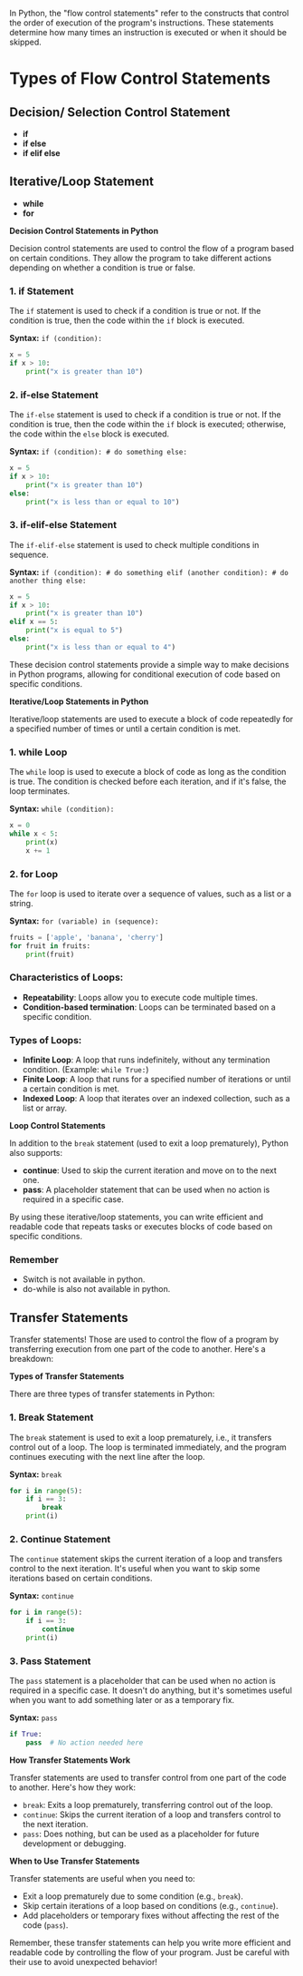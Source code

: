 In Python, the "flow control statements" refer to the constructs that control the order of execution of the program's instructions. These statements determine how many times an instruction is executed or when it should be skipped.

# Types of Flow Control Statements
## Decision/ Selection Control Statement
- **if**
- **if else**
- **if elif else**

## Iterative/Loop Statement
- **while**
- **for**

**Decision Control Statements in Python**

Decision control statements are used to control the flow of a program based on certain conditions. They allow the program to take different actions depending on whether a condition is true or false.

### 1. **if Statement**

The `if` statement is used to check if a condition is true or not. If the condition is true, then the code within the `if` block is executed.

**Syntax:** `if (condition):`
```python
x = 5
if x > 10:
    print("x is greater than 10")
```

### 2. **if-else Statement**

The `if-else` statement is used to check if a condition is true or not. If the condition is true, then the code within the `if` block is executed; otherwise, the code within the `else` block is executed.

**Syntax:** `if (condition): # do something else:`
```python
x = 5
if x > 10:
    print("x is greater than 10")
else:
    print("x is less than or equal to 10")
```

### 3. **if-elif-else Statement**

The `if-elif-else` statement is used to check multiple conditions in sequence.

**Syntax:** `if (condition): # do something elif (another condition): # do another thing else:`
```python
x = 5
if x > 10:
    print("x is greater than 10")
elif x == 5:
    print("x is equal to 5")
else:
    print("x is less than or equal to 4")
```

These decision control statements provide a simple way to make decisions in Python programs, allowing for conditional execution of code based on specific conditions.

**Iterative/Loop Statements in Python**

Iterative/loop statements are used to execute a block of code repeatedly for a specified number of times or until a certain condition is met.

### 1. **while Loop**

The `while` loop is used to execute a block of code as long as the condition is true. The condition is checked before each iteration, and if it's false, the loop terminates.

**Syntax:** `while (condition):`
```python
x = 0
while x < 5:
    print(x)
    x += 1
```

### 2. **for Loop**

The `for` loop is used to iterate over a sequence of values, such as a list or a string.

**Syntax:** `for (variable) in (sequence):`
```python
fruits = ['apple', 'banana', 'cherry']
for fruit in fruits:
    print(fruit)
```

### Characteristics of Loops:

* **Repeatability**: Loops allow you to execute code multiple times.
* **Condition-based termination**: Loops can be terminated based on a specific condition.

### Types of Loops:

* **Infinite Loop**: A loop that runs indefinitely, without any termination condition. (Example: `while True:`)
* **Finite Loop**: A loop that runs for a specified number of iterations or until a certain condition is met.
* **Indexed Loop**: A loop that iterates over an indexed collection, such as a list or array.

**Loop Control Statements**

In addition to the `break` statement (used to exit a loop prematurely), Python also supports:

* **continue**: Used to skip the current iteration and move on to the next one.
* **pass**: A placeholder statement that can be used when no action is required in a specific case.

By using these iterative/loop statements, you can write efficient and readable code that repeats tasks or executes blocks of code based on specific conditions.

### Remember
- Switch is not available in python.
- do-while is also not available in python.

## Transfer Statements
Transfer statements! Those are used to control the flow of a program by transferring execution from one part of the code to another. Here's a breakdown:

**Types of Transfer Statements**

There are three types of transfer statements in Python:

### 1. **Break Statement**

The `break` statement is used to exit a loop prematurely, i.e., it transfers control out of a loop. The loop is terminated immediately, and the program continues executing with the next line after the loop.

**Syntax:** `break`
```python
for i in range(5):
    if i == 3:
        break
    print(i)
```

### 2. **Continue Statement**

The `continue` statement skips the current iteration of a loop and transfers control to the next iteration. It's useful when you want to skip some iterations based on certain conditions.

**Syntax:** `continue`
```python
for i in range(5):
    if i == 3:
        continue
    print(i)
```

### 3. **Pass Statement**

The `pass` statement is a placeholder that can be used when no action is required in a specific case. It doesn't do anything, but it's sometimes useful when you want to add something later or as a temporary fix.

**Syntax:** `pass`
```python
if True:
    pass  # No action needed here
```

**How Transfer Statements Work**

Transfer statements are used to transfer control from one part of the code to another. Here's how they work:

* `break`: Exits a loop prematurely, transferring control out of the loop.
* `continue`: Skips the current iteration of a loop and transfers control to the next iteration.
* `pass`: Does nothing, but can be used as a placeholder for future development or debugging.

**When to Use Transfer Statements**

Transfer statements are useful when you need to:

* Exit a loop prematurely due to some condition (e.g., `break`).
* Skip certain iterations of a loop based on conditions (e.g., `continue`).
* Add placeholders or temporary fixes without affecting the rest of the code (`pass`).

Remember, these transfer statements can help you write more efficient and readable code by controlling the flow of your program. Just be careful with their use to avoid unexpected behavior!